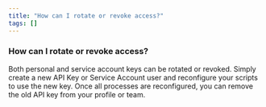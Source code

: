 ```yaml
---
title: "How can I rotate or revoke access?"
tags: []
---
```


### How can I rotate or revoke access?
Both personal and service account keys can be rotated or revoked. Simply create a new API Key or Service Account user and reconfigure your scripts to use the new key. Once all processes are reconfigured, you can remove the old API key from your profile or team.